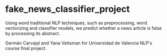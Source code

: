 # fake_news_classifier_project

Using word traditional NLP techniques, such as preprocessing, word vectorizing and classifier models, we predict whether a news article is false by processing its abstract.

Germán Carvajal and Yana Veitsman for Universidad de Valencia NLP's course final project.
